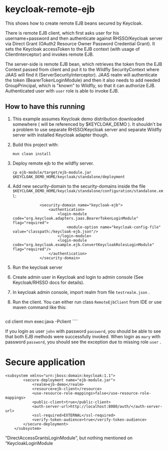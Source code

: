 # keycloak-remote-ejb

This shows how to create remote EJB beans secured by Keycloak.

There is remote EJB client, which first asks user for his username+password and then authenticate against RHSSO/Keycloak server via
Direct Grant (OAuth2 Resource Owner Password Credential Grant). It sets the Keycloak accessToken to the EJB context (with usage of ClientInterceptor) and invokes remote EJB.

The server-side is remote EJB bean, which retrieves the token from the EJB Context passed from client and put it to the Wildfly SecurityContext where JAAS 
will find it (ServerSecurityInterceptor). JAAS realm will authenticate the token (BearerTokenLoginModule) and then it also needs to 
add needed GroupPrincipal, which is "known" to Wildfly, so that it can authorize EJB. Authenticated user with `user` role is able to invoke EJB.


How to have this running
------------------------
1. This example assumes Keycloak demo distribution downloaded somewhere ( will be referenced by $KEYCLOAK_DEMO ). It shouldn't be a problem
 to use separate RHSSO/Keycloak server and separate Wildfly server with installed Keycloak adapter though.
 
 
2. Build this project with: 
    ````
    mvn clean install
    ````

3. Deploy remote ejb to the wildfly server. 
    ````
    cp ejb-module/target/ejb-module.jar $KEYCLOAK_DEMO_HOME/keycloak/standalone/deployment
    ````

4. Add new security-domain to the security-domains inside the file `$KEYCLOAK_DEMO_HOME/keycloak/standalone/configuration/standalone.xml`:
    ````
                <security-domain name="keycloak-ejb">
                    <authentication>
                        <login-module code="org.keycloak.adapters.jaas.BearerTokenLoginModule" flag="required">
                            <module-option name="keycloak-config-file" value="classpath:/keycloak-ejb.json"/>
                        </login-module>
                        <login-module code="org.keycloak.example.ejb.ConvertKeycloakRolesLoginModule" flag="required"/>
                    </authentication>
                </security-domain>
    ````

5. Run the keycloak server

6. Create admin user in Keycloak and login to admin console (See Keycloak/RHSSO docs for details).

7. In keycloak admin console, import realm from file `testrealm.json` .

8. Run the client. You can either run class `RemoteEjbClient` from IDE or use maven command like this:
    ````
cd client
mvn exec:java -Pclient
    ````

If you login as user `john` with password `password`, you should be able to see that both EJB methods were successfully invoked.
When login as `mary` with password `password`, you should see the exception due to missing role `user` .

# Secure application

    <subsystem xmlns="urn:jboss:domain:keycloak:1.1">
            <secure-deployment name="ejb-module.jar">
                <realm>ejb-demo</realm>
                <resource>ejb-client</resource>
                <use-resource-role-mappings>false</use-resource-role-mappings>
                <public-client>true</public-client>
                <auth-server-url>http://localhost:8080/auth/</auth-server-url>
                <ssl-required>EXTERNAL</ssl-required>
                <verify-token-audience>true</verify-token-audience>
            </secure-deployment>
        </subsystem>


“DirectAccessGrantsLoginModule”, but nothing mentioned on “KeycloakLoginModule
